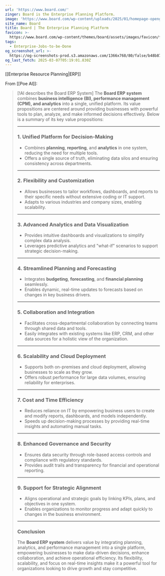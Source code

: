 ```yaml
---
url: 'https://www.board.com/'
zinger: Board is the Enterprise Planning Platform.
image: 'https://www.board.com/wp-content/uploads/2025/01/homepage-opengraph_1.jpg'
site_name: Board
title: Board | The Enterprise Planning Platform
favicon: >-
  https://www.board.com/wp-content/themes/board/assets/images/favicon/favicon-32x32.png
tags:
  - Enterprise-Jobs-to-be-Done
og_screenshot_url: >-
  https://og-screenshots-prod.s3.amazonaws.com/1366x768/80/false/b48b87d9fe4d7bd770ef01b9ff1f7c7046cb11a5c1ca97e943c510f1fd33f461.jpeg
og_last_fetch: 2025-03-07T05:19:01.830Z
---
```

[[Enterprise Resource Planning|ERP]]

From [[Poe AI]]:

> [!AI describes the Board ERP System]
> The **Board ERP system** combines **business intelligence (BI), performance management (CPM), and analytics** into a single, unified platform. Its value propositions are centered around providing businesses with powerful tools to plan, analyze, and make informed decisions effectively. Below is a summary of its key value propositions:
> 
> ---
> 
> ### **1. Unified Platform for Decision-Making**
> 
> - Combines **planning**, **reporting**, and **analytics** in one system, reducing the need for multiple tools.
> - Offers a single source of truth, eliminating data silos and ensuring consistency across departments.
> 
> ---
> 
> ### **2. Flexibility and Customization**
> 
> - Allows businesses to tailor workflows, dashboards, and reports to their specific needs without extensive coding or IT support.
> - Adapts to various industries and company sizes, enabling scalability.
> 
> ---
> 
> ### **3. Advanced Analytics and Data Visualization**
> 
> - Provides intuitive dashboards and visualizations to simplify complex data analysis.
> - Leverages predictive analytics and "what-if" scenarios to support strategic decision-making.
> 
> ---
> 
> ### **4. Streamlined Planning and Forecasting**
> 
> - Integrates **budgeting**, **forecasting**, and **financial planning** seamlessly.
> - Enables dynamic, real-time updates to forecasts based on changes in key business drivers.
> 
> ---
> 
> ### **5. Collaboration and Integration**
> 
> - Facilitates cross-departmental collaboration by connecting teams through shared data and tools.
> - Easily integrates with existing systems like ERP, CRM, and other data sources for a holistic view of the organization.
> 
> ---
> 
> ### **6. Scalability and Cloud Deployment**
> 
> - Supports both on-premises and cloud deployment, allowing businesses to scale as they grow.
> - Offers robust performance for large data volumes, ensuring reliability for enterprises.
> 
> ---
> 
> ### **7. Cost and Time Efficiency**
> 
> - Reduces reliance on IT by empowering business users to create and modify reports, dashboards, and models independently.
> - Speeds up decision-making processes by providing real-time insights and automating manual tasks.
> 
> ---
> 
> ### **8. Enhanced Governance and Security**
> 
> - Ensures data security through role-based access controls and compliance with regulatory standards.
> - Provides audit trails and transparency for financial and operational reporting.
> 
> ---
> 
> ### **9. Support for Strategic Alignment**
> 
> - Aligns operational and strategic goals by linking KPIs, plans, and objectives in one system.
> - Enables organizations to monitor progress and adapt quickly to changes in the business environment.
> 
> ---
> 
> ### **Conclusion**
> 
> The **Board ERP system** delivers value by integrating planning, analytics, and performance management into a single platform, empowering businesses to make data-driven decisions, enhance collaboration, and achieve operational efficiency. Its flexibility, scalability, and focus on real-time insights make it a powerful tool for organizations looking to drive growth and stay competitive.
